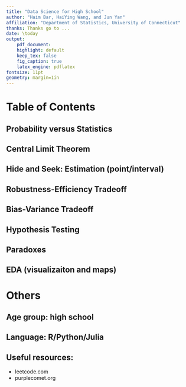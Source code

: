 ```yaml
---
title: "Data Science for High School"
author: "Haim Bar, HaiYing Wang, and Jun Yan"
affiliation: "Department of Statistics, University of Connecticut"
thanks: Thanks go to ...
date: \today
output:
    pdf_document:
    highlight: default
    keep_tex: false
    fig_caption: true
    latex_engine: pdflatex
fontsize: 11pt
geometry: margin=1in
---
```


# Table of Contents

## Probability versus Statistics

## Central Limit Theorem

## Hide and Seek: Estimation (point/interval)

## Robustness-Efficiency Tradeoff

## Bias-Variance Tradeoff

## Hypothesis Testing

## Paradoxes

## EDA (visualizaiton and maps)



# Others
## Age group: high school

## Language: R/Python/Julia

## Useful resources:
+ leetcode.com
+ purplecomet.org
